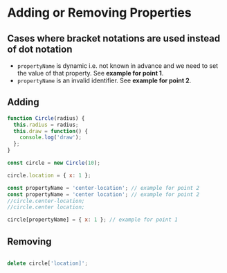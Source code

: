 # Adding or Removing Properties

## Cases where bracket notations are used instead of dot notation
- `propertyName` is dynamic i.e. not known in advance and we need to set the value of that property. See **example for point 1**.
- `propertyName` is an invalid identifier. See **example for point 2**.

## Adding

```js
function Circle(radius) {
  this.radius = radius;
  this.draw = function() {
    console.log('draw');
  };
}

const circle = new Circle(10);

circle.location = { x: 1 };

const propertyName = 'center-location'; // example for point 2
const propertyName = 'center location'; // example for point 2
//circle.center-location;
//circle.center location;

circle[propertyName] = { x: 1 }; // example for point 1
```

## Removing

```js

delete circle['location]';

```
